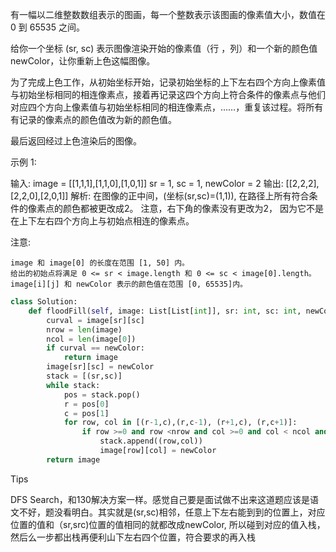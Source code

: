 有一幅以二维整数数组表示的图画，每一个整数表示该图画的像素值大小，数值在 0 到 65535 之间。

给你一个坐标 (sr, sc) 表示图像渲染开始的像素值（行 ，列）和一个新的颜色值 newColor，让你重新上色这幅图像。

为了完成上色工作，从初始坐标开始，记录初始坐标的上下左右四个方向上像素值与初始坐标相同的相连像素点，接着再记录这四个方向上符合条件的像素点与他们对应四个方向上像素值与初始坐标相同的相连像素点，……，重复该过程。将所有有记录的像素点的颜色值改为新的颜色值。

最后返回经过上色渲染后的图像。

示例 1:

输入: 
image = [[1,1,1],[1,1,0],[1,0,1]]
sr = 1, sc = 1, newColor = 2
输出: [[2,2,2],[2,2,0],[2,0,1]]
解析: 
在图像的正中间，(坐标(sr,sc)=(1,1)),
在路径上所有符合条件的像素点的颜色都被更改成2。
注意，右下角的像素没有更改为2，
因为它不是在上下左右四个方向上与初始点相连的像素点。

注意:

    image 和 image[0] 的长度在范围 [1, 50] 内。
    给出的初始点将满足 0 <= sr < image.length 和 0 <= sc < image[0].length。
    image[i][j] 和 newColor 表示的颜色值在范围 [0, 65535]内。



```python
class Solution:
    def floodFill(self, image: List[List[int]], sr: int, sc: int, newColor: int) -> List[List[int]]:
        curval = image[sr][sc]
        nrow = len(image)
        ncol = len(image[0])
        if curval == newColor:
            return image 
        image[sr][sc] = newColor
        stack = [(sr,sc)]
        while stack:
            pos = stack.pop()
            r = pos[0]
            c = pos[1]
            for row, col in [(r-1,c),(r,c-1), (r+1,c), (r,c+1)]:
                if row >=0 and row <nrow and col >=0 and col < ncol and image[row][col]==curval:
                    stack.append((row,col))
                    image[row][col] = newColor
        return image 
```



Tips

DFS Search，和130解决方案一样。感觉自己要是面试做不出来这道题应该是语文不好，题没看明白。其实就是(sr,sc)相邻，任意上下左右能到到的位置上，对应位置的值和（sr,src)位置的值相同的就都改成newColor, 所以碰到对应的值入栈，然后么一步都出栈再便利山下左右四个位置，符合要求的再入栈